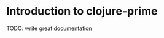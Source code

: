 # Introduction to clojure-prime

TODO: write [great documentation](http://jacobian.org/writing/great-documentation/what-to-write/)
